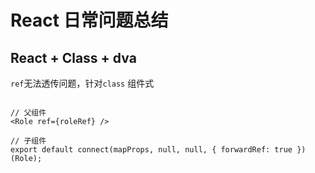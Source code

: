 # React 日常问题总结

## React + Class + dva 
`ref`无法透传问题，针对`class` 组件式

```tsx

// 父组件
<Role ref={roleRef} />

// 子组件
export default connect(mapProps, null, null, { forwardRef: true })(Role);
```